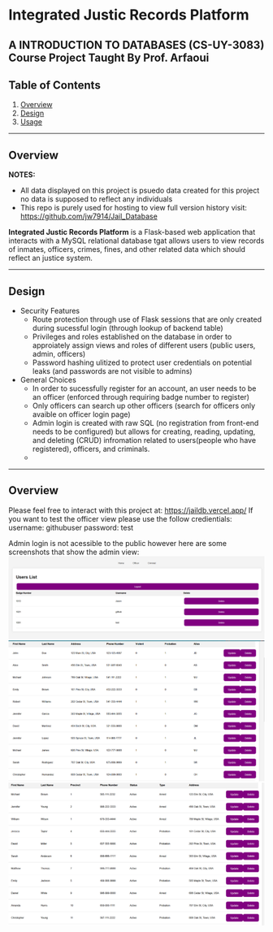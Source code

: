 # **Integrated Justic Records Platform**

A INTRODUCTION TO DATABASES (CS-UY-3083) Course Project Taught By Prof. Arfaoui 
---

## **Table of Contents**

1. [Overview](#overview)  
2. [Design](#Design)  
3. [Usage](#usage)  

---

## **Overview**
**NOTES:**
- All data displayed on this project is psuedo data created for this project no data is supposed to reflect any individuals
- This repo is purely used for hosting to view full version history visit: https://github.com/jw7914/Jail_Database


**Integrated Justic Records Platform** is a Flask-based web application that interacts with a MySQL relational database tgat allows users to view records of inmates, officers, crimes, fines, and other related data which should reflect an justice system. 

---

## **Design**
- Security Features
  - Route protection through use of Flask sessions that are only created during sucessful login  (through lookup of backend table)
  - Privileges and roles established on the database in order to approiately assign views and roles of different users (public users, admin, officers)
  - Password hashing ulitized to protect user credentials on potential leaks (and passwords are not visible to admins)
- General Choices
  - In order to sucessfully register for an account, an user needs to be an officer (enforced through requiring badge number to register)
  - Only officers can search up other officers (search for officers only avaible on officer login page)
  - Admin login is created with raw SQL (no registration from front-end needs to be configured) but allows for creating, reading, updating, and deleting (CRUD) infromation related to users(people who have registered), officers, and criminals.
  - 
---

## **Overview**
Please feel free to interact with this project at: https://jaildb.vercel.app/
If you want to test the officer view please use the follow credientials:
username: githubuser
password: test

Admin login is not acessible to the public however here are some screenshots that show the admin view:
![Users Dashboard](/users.png)
![Criminals Dashboard](/criminals.png)
![Officers Dashboard](/officers.png)


